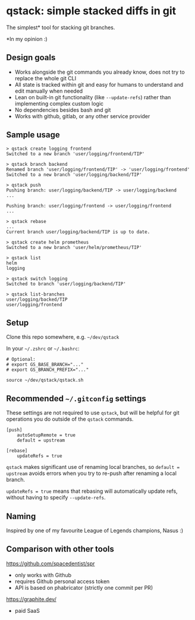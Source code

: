 # qstack: simple stacked diffs in git

The simplest* tool for stacking git branches.

*In my opinion :)

## Design goals

- Works alongside the git commands you already know, does not try to replace the whole git CLI
- All state is tracked within git and easy for humans to understand and edit manually when needed
- Lean on built-in git functionality (like `--update-refs`) rather than implementing complex custom logic
- No dependencies besides bash and git
- Works with github, gitlab, or any other service provider

## Sample usage

```
> qstack create logging frontend
Switched to a new branch 'user/logging/frontend/TIP'

> qstack branch backend
Renamed branch 'user/logging/frontend/TIP' -> 'user/logging/frontend'
Switched to a new branch 'user/logging/backend/TIP'

> qstack push
Pushing branch: user/logging/backend/TIP -> user/logging/backend
...

Pushing branch: user/logging/frontend -> user/logging/frontend
...

> qstack rebase
...
Current branch user/logging/backend/TIP is up to date.

> qstack create helm prometheus
Switched to a new branch 'user/helm/prometheus/TIP'

> qstack list
helm
logging

> qstack switch logging
Switched to branch 'user/logging/backend/TIP'

> qstack list-branches
user/logging/backed/TIP
user/logging/frontend
```

## Setup

Clone this repo somewhere, e.g. `~/dev/qstack`

In your `~/.zshrc` or `~/.bashrc`:
```
# Optional:
# export GS_BASE_BRANCH="..."
# export GS_BRANCH_PREFIX="..."

source ~/dev/qstack/qstack.sh
``` 

## Recommended `~/.gitconfig` settings

These settings are not required to use `qstack`, but will be helpful for git operations you do outside of the `qstack` commands.

```
[push]
    autoSetupRemote = true
    default = upstream

[rebase]
    updateRefs = true
```

`qstack` makes significant use of renaming local branches, so `default = upstream` avoids errors when you try to re-push after renaming a local branch.

`updateRefs = true` means that rebasing will automatically update refs, without having to specify `--update-refs`.

## Naming

Inspired by one of my favourite League of Legends champions, Nasus :)

## Comparison with other tools

https://github.com/spacedentist/spr
- only works with Github
- requires Github personal access token
- API is based on phabricator (strictly one commit per PR)

https://graphite.dev/
- paid SaaS
